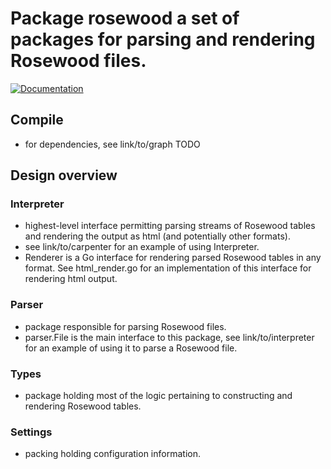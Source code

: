 # Package rosewood a set of packages for parsing and rendering Rosewood files.
[![Documentation](https://github.com/VaccineAndDrugEvaluationCentre/rosewood-go?status.svg)](https://github.com/VaccineAndDrugEvaluationCentre/rosewood-go)

## Compile
- for dependencies, see link/to/graph TODO

## Design overview
### Interpreter 
- highest-level interface permitting parsing streams of Rosewood tables and rendering the output as html (and potentially other formats).
- see link/to/carpenter for an example of using Interpreter. 
- Renderer is a Go interface for rendering parsed Rosewood tables in any format. See html_render.go for an implementation of this interface for rendering html output.

### Parser
- package responsible for parsing Rosewood files.
- parser.File is the main interface to this package, see link/to/interpreter for an example of using it to parse a Rosewood file.

### Types
- package holding most of the logic pertaining to constructing and rendering Rosewood tables.

### Settings
- packing holding configuration information.

